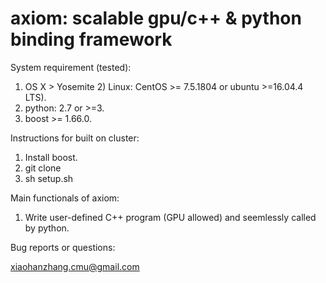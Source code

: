 # axiom: scalable gpu/c++ & python binding framework 

System requirement (tested):
1) OS X > Yosemite 2) Linux: CentOS >= 7.5.1804 or ubuntu >=16.04.4 LTS).
3) python: 2.7 or >=3. 
4) boost >= 1.66.0.

Instructions for built on cluster:
1) Install boost.  
2) git clone 
3) sh setup.sh

Main functionals of axiom:

1) Write user-defined C++ program (GPU allowed) and seemlessly called by python.

Bug reports or questions:

xiaohanzhang.cmu@gmail.com


